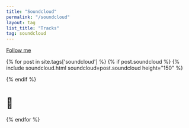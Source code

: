 ```yaml
---
title: "Soundcloud"
permalink: "/soundcloud"
layout: tag
list_title: "Tracks"
tag: soundcloud
---
```


[Follow me]({{site.me.soundcloud}})

{% for post in site.tags['soundcloud'] %}
  {% if post.soundcloud %}
  {% include soundcloud.html soundcloud=post.soundcloud height="150" %}

  {% endif %}
# 💽
{% endfor %}
